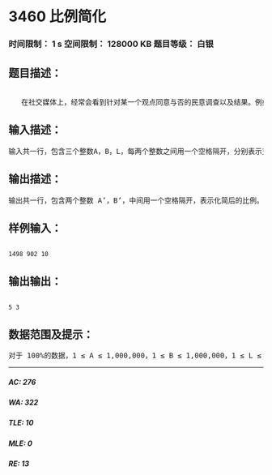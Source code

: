 # 3460 比例简化   
### 时间限制： 1 s     空间限制： 128000 KB     题目等级： 白银  
## 题目描述：  

<pre>
  
   在社交媒体上，经常会看到针对某一个观点同意与否的民意调查以及结果。例如，对某一观点表示支持的有1498人，反对的有902人，那么赞同与反对的比例可以简单的记为1498:902。      不过，如果把调查结果就以这种方式呈现出来，大多数人肯定不会满意。因为这个比例的数值太大，难以一眼看出它们的关系。对于上面这个例子，如果把比例记为5:3，虽然与真实结果有一定的误差，但依然能够较为准确地反映调查结果，同时也显得比较直观。     现给出支持人数A，反对人数B，以及一个上限L，请你将A比B化简为A’比B’，要求在A’和B’均不大于L且A’和B’互质（两个整数的最大公约数是1）的前提下，A’/B’ ≥ A/B且A’/B’ - A/B的值尽可能小。
</pre>
  
  
## 输入描述：  

<pre>
输入共一行，包含三个整数A，B，L，每两个整数之间用一个空格隔开，分别表示支持人数、反对人数以及上限。
</pre>
  
  
## 输出描述：  

<pre>
输出共一行，包含两个整数 A’，B’，中间用一个空格隔开，表示化简后的比例。
</pre>
  
  
## 样例输入：  

<pre><code>
1498 902 10
</code></pre>
  
  
## 输出输出：  

<pre><code>
5 3
</code></pre>
  
  
## 数据范围及提示：  

<pre>
对于 100%的数据，1 ≤ A ≤ 1,000,000，1 ≤ B ≤ 1,000,000，1 ≤ L ≤ 100，A/B ≤ L。
</pre>
  
  
***  

##### AC: 276  
##### WA: 322  
##### TLE: 10  
##### MLE: 0  
##### RE: 13  
